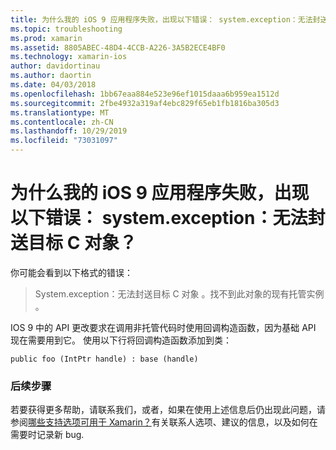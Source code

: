 ```yaml
---
title: 为什么我的 iOS 9 应用程序失败，出现以下错误： system.exception：无法封送目标 C 对象？
ms.topic: troubleshooting
ms.prod: xamarin
ms.assetid: 8805ABEC-48D4-4CCB-A226-3A5B2ECE4BF0
ms.technology: xamarin-ios
author: davidortinau
ms.author: daortin
ms.date: 04/03/2018
ms.openlocfilehash: 1bb67eaa884e523e96ef1015daaa6b959ea1512d
ms.sourcegitcommit: 2fbe4932a319af4ebc829f65eb1fb1816ba305d3
ms.translationtype: MT
ms.contentlocale: zh-CN
ms.lasthandoff: 10/29/2019
ms.locfileid: "73031097"
---
```

# <a name="why-does-my-ios-9-app-fail-with-systemexception-failed-to-marshal-the-objective-c-object"></a>为什么我的 iOS 9 应用程序失败，出现以下错误： system.exception：无法封送目标 C 对象？

你可能会看到以下格式的错误：

> System.exception：无法封送目标 C 对象 。找不到此对象的现有托管实例 。

IOS 9 中的 API 更改要求在调用非托管代码时使用回调构造函数，因为基础 API 现在需要用到它。 使用以下行将回调构造函数添加到类： 

`public foo (IntPtr handle) : base (handle)` 

### <a name="next-steps"></a>后续步骤

若要获得更多帮助，请联系我们，或者，如果在使用上述信息后仍出现此问题，请参阅[哪些支持选项可用于 Xamarin？](~/cross-platform/troubleshooting/support-options.md)有关联系人选项、建议的信息，以及如何在需要时记录新 bug. 
